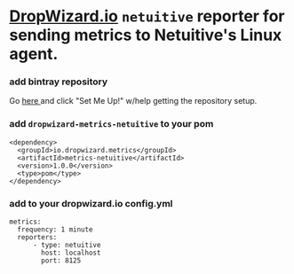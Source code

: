 # [DropWizard.io](http://www.dropwizard.io/) `netuitive` reporter for sending metrics to Netuitive's Linux agent. 

### add bintray repository 
Go [here ](https://bintray.com/bspindler/netuitive) and click "Set Me Up!" w/help getting the repository setup.

### add `dropwizard-metrics-netuitive` to your pom
```
<dependency>
  <groupId>io.dropwizard.metrics</groupId>
  <artifactId>metrics-netuitive</artifactId>
  <version>1.0.0</version>
  <type>pom</type>
</dependency>
```

### add to your dropwizard.io config.yml
```
metrics:
  frequency: 1 minute
  reporters:
      - type: netuitive
        host: localhost
        port: 8125
```

